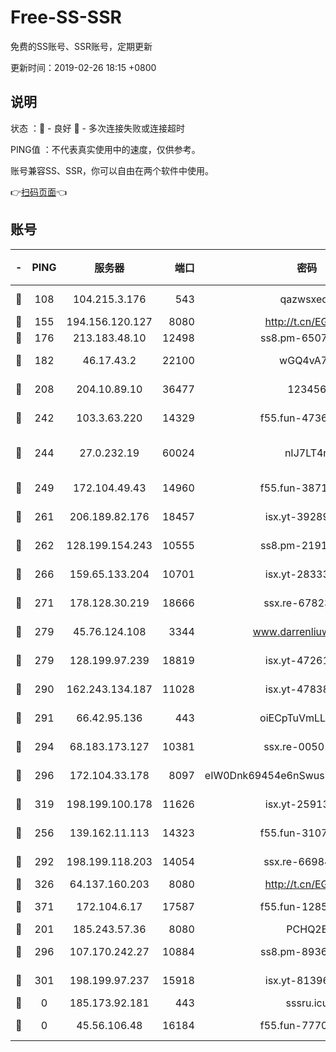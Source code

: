 # Free-SS-SSR

免费的SS账号、SSR账号，定期更新

更新时间：2019-02-26 18:15 +0800

## 说明

状态     ：🙂 - 良好 🙁 - 多次连接失败或连接超时

PING值   ：不代表真实使用中的速度，仅供参考。

账号兼容SS、SSR，你可以自由在两个软件中使用。

👉[扫码页面](https://liesauer.github.io/free-ss-ssr.github.io/)👈

## 账号

|-|PING|服务器|端口|密码|加密方式|区域|
|:----:|:----:|:-----:|-----:|:----:|:----:|:----:|
|🙂|108|104.215.3.176|543|qazwsxedc|aes-256-gcm|JP|
|🙂|155|194.156.120.127|8080|http://t.cn/EGJIyrl|rc4-md5|RU|
|🙂|176|213.183.48.10|12498|ss8.pm-65077768|rc4-md5|RU|
|🙂|182|46.17.43.2|22100|wGQ4vA7D|aes-256-gcm|RU|
|🙂|208|204.10.89.10|36477|123456|aes-256-cfb|US|
|🙂|242|103.3.63.220|14329|f55.fun-47367810|aes-256-cfb|SG|
|🙂|244|27.0.232.19|60024|nIJ7LT4n|xchacha20-ietf-poly1305|HK|
|🙂|249|172.104.49.43|14960|f55.fun-38711662|aes-256-cfb|SG|
|🙂|261|206.189.82.176|18457|isx.yt-39289434|aes-256-cfb|SG|
|🙂|262|128.199.154.243|10555|ss8.pm-21916657|aes-256-cfb|SG|
|🙂|266|159.65.133.204|10701|isx.yt-28333827|aes-256-cfb|SG|
|🙂|271|178.128.30.219|18666|ssx.re-67823309|aes-256-cfb|SG|
|🙂|279|45.76.124.108|3344|www.darrenliuwei.com|aes-256-cfb|AU|
|🙂|279|128.199.97.239|18819|isx.yt-47261085|aes-256-cfb|SG|
|🙂|290|162.243.134.187|11028|isx.yt-47838069|aes-256-cfb|US|
|🙂|291|66.42.95.136|443|oiECpTuVmLLxk4Ts|aes-256-cfb|US|
|🙂|294|68.183.173.127|10381|ssx.re-00501672|aes-256-cfb|US|
|🙂|296|172.104.33.178|8097|eIW0Dnk69454e6nSwuspv9DmS201tQ0D|aes-256-cfb|SG|
|🙂|319|198.199.100.178|11626|isx.yt-25913168|aes-256-cfb|US|
|🙂|256|139.162.11.113|14323|f55.fun-31072874|aes-256-cfb|SG|
|🙂|292|198.199.118.203|14054|ssx.re-66984414|aes-256-cfb|US|
|🙂|326|64.137.160.203|8080|http://t.cn/EGJIyrl|rc4-md5|CA|
|🙂|371|172.104.6.17|17587|f55.fun-12854977|aes-256-cfb|US|
|🙁|201|185.243.57.36|8080|PCHQ2E|rc4-md5|US|
|🙁|296|107.170.242.27|10884|ss8.pm-89367697|aes-256-cfb|US|
|🙁|301|198.199.97.237|15918|isx.yt-81396209|aes-256-cfb|US|
|🙁|0|185.173.92.181|443|sssru.icu|rc4-md5|RU|
|🙁|0|45.56.106.48|16184|f55.fun-77705055|aes-256-cfb|US|
